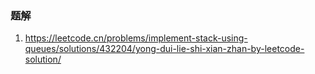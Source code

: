 ### 题解
1. https://leetcode.cn/problems/implement-stack-using-queues/solutions/432204/yong-dui-lie-shi-xian-zhan-by-leetcode-solution/